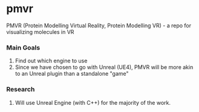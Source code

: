 # pmvr
PMVR (Protein Modelling Virtual Reality, Protein Modelling VR) - a repo for visualizing molecules in VR

### Main Goals
1. Find out which engine to use
2. Since we have chosen to go with Unreal (UE4), PMVR will be more akin to an Unreal plugin than a standalone "game"

### Research
1. Will use Unreal Engine (with C++) for the majority of the work.
